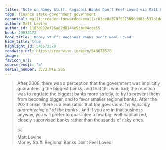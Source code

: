 ```yaml
---
title: 'Note on Money Stuff: Regional Banks Don’t Feel Loved via Matt Levine'
tags: finance state-government government
canonical: mailto:reader-forwarded-email/c83ce0a379f5925090dd03e537b1de30
author: Matt Levine
author_id: 11838932ef26e62d8144e93ba04cce55
book: 29058172
book_title: 'Money Stuff: Regional Banks Don’t Feel Loved'
hide_title: true
highlight_id: 548673578
readwise_url: https://readwise.io/open/548673578
image:
favicon_url:
source_emoji: "✉️"
serial_number: 2023.NTE.505
---
```

> After 2008, there was a perception that the government was implicitly guaranteeing the biggest banks, and that this was bad; the reaction was to regulate the biggest banks more strictly, to try to prevent them from becoming bigger, and to favor smaller regional banks. After the 2023 crisis, there is a realization that *the government is implicitly guaranteeing all of the banks* . And if you are in that business anyway, you will prefer to guarantee a few big, well-capitalized, closely supervised banks rather than thousands of risky ones.
> <div class="quoteback-footer"><div class="quoteback-avatar"><span class="mini-emoji"> ✉️</span></div><div class="quoteback-metadata"><div class="metadata-inner"><span style="display:none">FROM:</span><div aria-label="Matt Levine" class="quoteback-author"> Matt Levine</div><div aria-label="Money Stuff: Regional Banks Don’t Feel Loved" class="quoteback-title"> Money Stuff: Regional Banks Don’t Feel Loved</div></div></div></div>
